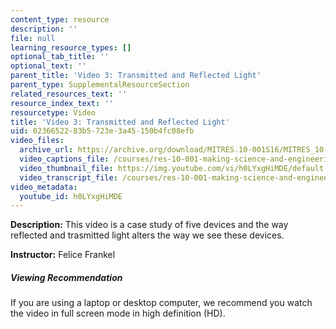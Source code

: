 ```yaml
---
content_type: resource
description: ''
file: null
learning_resource_types: []
optional_tab_title: ''
optional_text: ''
parent_title: 'Video 3: Transmitted and Reflected Light'
parent_type: SupplementalResourceSection
related_resources_text: ''
resource_index_text: ''
resourcetype: Video
title: 'Video 3: Transmitted and Reflected Light'
uid: 02366522-83b5-723e-3a45-150b4fc08efb
video_files:
  archive_url: https://archive.org/download/MITRES.10-001S16/MITRES_10-001S16_Track04_300k.mp4
  video_captions_file: /courses/res-10-001-making-science-and-engineering-pictures-a-practical-guide-to-presenting-your-work-spring-2016/4d7a6d64d8d65e1bbe57bd94b451da27_h0LYxgHiMDE.vtt
  video_thumbnail_file: https://img.youtube.com/vi/h0LYxgHiMDE/default.jpg
  video_transcript_file: /courses/res-10-001-making-science-and-engineering-pictures-a-practical-guide-to-presenting-your-work-spring-2016/e2598d162d22816b2ce1da1ae1d38a82_h0LYxgHiMDE.pdf
video_metadata:
  youtube_id: h0LYxgHiMDE
---
```


**Description:** This video is a case study of five devices and the way reflected and trasmitted light alters the way we see these devices.

**Instructor:** Felice Frankel

##### Viewing Recommendation

If you are using a laptop or desktop computer, we recommend you watch the video in full screen mode in high definition (HD).